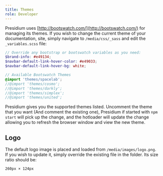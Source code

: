 ```yaml
---
title: Themes
role: Developer
---
```


Presidium uses [http://bootswatch.com/](http://bootswatch.com/) for managing its themes.  If you wish to change the 
current theme of your documentation, site, simply navigate to `/media/css/_sass` and edit the `_variables.scss` file:

```scss
// Override any bootstrap or bootswatch variables as you need:
$brand-info: #e49134;
$navbar-default-link-hover-color: #e49033;
$navbar-default-link-hover-bg: white;

// Available Bootswatch Themes
@import 'themes/spacelab';
//@import 'themes/cosmo';
//@import 'themes/darkly';
//@import 'themes/simplex';
//@import 'themes/united';
```
Presidium gives you the supported themes listed.  Uncomment the theme that you want (And comment the existing one), 
Presidium if started with `npm start` will pick up the change, and the hotloader will update the change allowing you 
to refresh the browser window and view the new theme.

## Logo

The default logo image is placed and loaded from `/media/images/logo.png`.  If you wish to update it, simply override 
the existing file in the folder.  Its size ratio should be:

`260px × 124px`